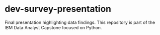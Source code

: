 # dev-survey-presentation
Final presentation highlighting data findings. This repository is part of the IBM Data Analyst Capstone focused on Python.
